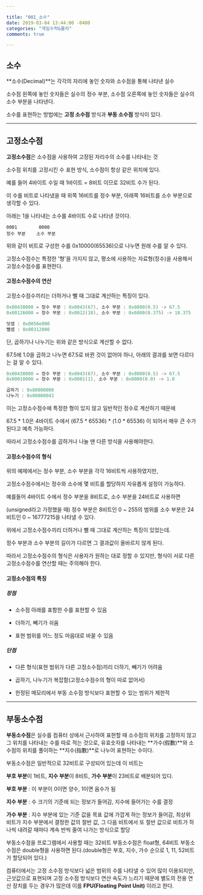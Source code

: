 ```yaml
---

title: "001_소수"
date: 2019-03-04 13:44:00 -0400
categories: "게임수학&물리"
comments: true

---
```


## 소수

**소수(Decimal)**는 각각의 자리에 놓인 숫자와 소수점을 통해 나타낸 실수

소수점 왼쪽에 놓인 숫자들은 실수의 정수 부분, 소수점 오른쪽에 놓인 숫자들은 실수의 소수 부분을 나타낸다.

소수를 표현하는 방법에는 **고정 소수점** 방식과 **부동 소수점** 방식이 있다.

------



## 고정소수점

**고정소수점**은 소수점을 사용하여 고정된 자리수의 소수를 나타내는 것

소수점 위치를 고정시킨 수 표현 방식, 소수점이 항상 같은 위치에 있다.



예를 들어 4바이트 수일 때 1바이트 = 8비트 이므로 32비트 수가 된다.

이 수를 비트로 나타냈을 때 위쪽 16비트를 정수 부분, 아래쪽 16비트를 소수 부분으로 생각할 수 있다.

아래는 1을 나타내는 소수를 4바이트 수로 나타낸 것이다.

```
0001		0000
정수 부분	 소수 부분
```

위와 같이 비트로 구성한 수를 0x10000(65536)으로 나누면 원래 수를 알 수 있다.

고정소수점수는 특정한 '형'을 가지지 않고, 평소에 사용하는 자료형(정수)을 사용해서 고정소수점수를 표현한다.





#### 고정소수점수의 연산

고정소수점수끼리는 더하거나 뺄 때 그대로 계산하는 특징이 있다.

```c
0x00438000 = 정수 부분 : 0x0043(67), 소수 부분 : 0x8000(0.5) -> 67.5
0x00126000 = 정수 부분 : 0x0012(18), 소수 부분 : 0x6000(0.375) -> 18.375

덧셈 : 0x0056e000
뺄셈 : 0x00312000
```

단, 곱하기나 나누기는 위와 같은 방식으로 계산할 수 없다.

67.5에 1.0을 곱하고 나누면 67.5로 바뀐 것이 없어야 하나, 아래의 결과를 보면 다르다는 걸 알 수 있다.

```c
0x00438000 = 정수 부분 : 0x0043(67), 소수 부분 : 0x8000(0.5) -> 67.5
0x00010000 = 정수 부분 : 0x0001(1), 소수 부분 : 0x0000(0.0) -> 1.0

곱하기 : 0x80000000
나누기 : 0x00000043
```

이는 고정소수점수에 특정한 형이 있지 않고 일반적인 정수로 계산하기 때문에

67.5 * 1.0은 4바이트 수에서 (67.5 * 65536) * (1.0 * 65536) 이 되어서 매우 큰 수가 된다고 예측 가능하다.

따라서 고정소수점수를 곱하거나 나눌 땐 다른 방식을 사용해야한다.





#### 고정소수점수의 형식

위의 예제에서는 정수 부분, 소수 부분을 각각 16비트씩 사용하였지만,

고정소수점수에서는 정수와 소수에 몇 비트를 할당하지 자유롭게 설정이 가능하다.

예를들어 4바이트 수에서 정수 부분을 8비트로, 소수 부분을 24비트로 사용하면 

(unsigned라고 가정했을 때) 정수 부분은 8비트인 0 ~ 255의 범위를 소수 부분은 24비트인  0 ~ 16777215을 나타낼 수 있다.



위에서 고정소수점수끼리 더하거나 뺄 때 그대로 계산하는 특징이 있었는데.

정수 부분과 소수 부분의 길이가 다르면 그 결과값이 올바르지 않게 된다.

따라서 고정소수점수의 형식은 사용자가 원하는 대로 정할 수 있지만, 형식이 서로 다른 고정소수점수를 연산할 때는 주의해야 한다.





#### 고정소수점의 특징

##### 장점

- 소수점 아래를 표함한 수를 표현할 수 있음

- 더하기, 빼기가 쉬움

- 표현 범위를 어느 정도 마음대로 바꿀 수 있음

##### 단점

- 다른 형식(표현 범위가 다른 고정소수점)끼리 더하기, 빼기가 어려움

- 곱하기, 나누기가 복잡함(고정소수점수의 형이 따로 없어서)

- 한정된 메모리에서 부동 소수점 방식보다 표현할 수 있는 범위가 제한적

------



## 부동소수점

**부동소수점**은 실수를 컴퓨터 상에서 근사하여 표현할 때 소수점의 위치를 고정하지 않고 그 위치를 나타내는 수를 따로 적는 것으로, 유효숫자를 나타내는 **가수(假數)**와 소수점의 위치를 풀이하는 **지수(指數)**로 나누어 표현하는 수이다.



부동소수점은 일반적으로 32비트로 구성되어 있는데 이 비트는

**부호 부분**이 1비트, **지수 부분**이 8비트, **가수 부분**이 23비트로 배분되어 있다.



**부호 부분** : 이 부분이 0이면 양수, 1이면 음수가 됨

**지수 부분** : 수 크기의 기준에 되는 정보가 들어감, 지수에 들어가는 수를 결정

**가수 부분** : 지수 부분에 있는 기준 값을 목표 값에 가깝게 하는 정보가 들어감, 최상위 비트가 지수 부분에서 결정한 값의 절반 값, 그 다음 비트에서 또 절반 값으로 비트가 하나씩 내려갈 때마다 계속 반씩 줄여 나가는 방식으로 할당



부동소수점을 프로그램에서 사용할 때는 32비트 부동소수점은 float형, 64비트 부동소수점은 double형을 사용하면 된다.(double형은 부호, 지수, 가수 순으로 1, 11, 52비트가 할당되어 있다.)



컴퓨터에서는 고정 소수점 방식보다 넓은 범위의 수를 나타낼 수 있어 많이 이용되지만, 근삿값으로 표현되며 고정 소수점 방식보다 연산 속도가 느리기 때문에 별도의 전용 연산 장치를 두는 경우가 많은데 이를 **FPU(Floating Point Unit)** 이라고 한다.



